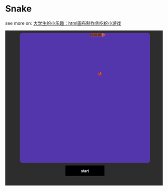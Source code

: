 # Snake 
see more on: [大学生的小乐趣：html画布制作贪吃蛇小游戏](https://blog.csdn.net/weixin_40722661/article/details/78386808#comments_14452832)

![](./snake.png)
